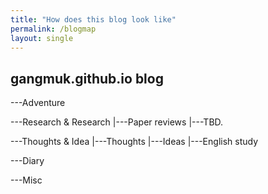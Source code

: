 ```yaml
---
title: "How does this blog look like"
permalink: /blogmap
layout: single
---
```


## gangmuk.github.io blog

---Adventure

---Research & Research
  |---Paper reviews
  |---TBD.

---Thoughts & Idea
  |---Thoughts
  |---Ideas
  |---English study

---Diary

---Misc
